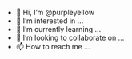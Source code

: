 - 👋 Hi, I’m @purpleyellow
- 👀 I’m interested in ...
- 🌱 I’m currently learning ...
- 💞️ I’m looking to collaborate on ...
- 📫 How to reach me ...

<!---
purpleyellow/purpleyellow is a ✨ special ✨ repository because its `README.md` (this file) appears on your GitHub profile.
You can click the Preview link to take a look at your changes.
--->
